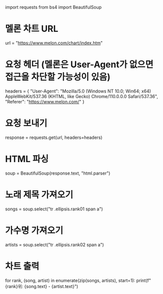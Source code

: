 import requests
from bs4 import BeautifulSoup

# 멜론 차트 URL
url = "https://www.melon.com/chart/index.htm"

# 요청 헤더 (멜론은 User-Agent가 없으면 접근을 차단할 가능성이 있음)
headers = {
    "User-Agent": "Mozilla/5.0 (Windows NT 10.0; Win64; x64) AppleWebKit/537.36 (KHTML, like Gecko) Chrome/110.0.0.0 Safari/537.36",
    "Referer": "https://www.melon.com/"
}

# 요청 보내기
response = requests.get(url, headers=headers)

# HTML 파싱
soup = BeautifulSoup(response.text, "html.parser")

# 노래 제목 가져오기
songs = soup.select("tr .ellipsis.rank01 span a")

# 가수명 가져오기
artists = soup.select("tr .ellipsis.rank02 span a")

# 차트 출력
for rank, (song, artist) in enumerate(zip(songs, artists), start=1):
    print(f"{rank}위: {song.text} - {artist.text}")
    
